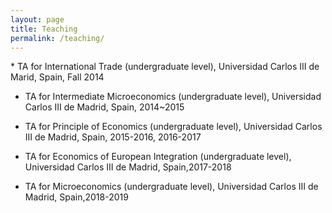 ```yaml
---
layout: page
title: Teaching
permalink: /teaching/
---
```

<html>
<head>
<!-- Global site tag (gtag.js) - Google Analytics -->
<script async src="https://www.googletagmanager.com/gtag/js?id=UA-123587654-1"></script>
<script>
  window.dataLayer = window.dataLayer || [];
  function gtag(){dataLayer.push(arguments);}
  gtag('js', new Date());

  gtag('config', 'UA-123587654-1');
</script>
</head>
</html>
* TA for International Trade (undergraduate level), Universidad Carlos III de Marid, Spain, Fall 2014

* TA for Intermediate Microeconomics (undergraduate level), Universidad Carlos III de Madrid, Spain, 2014~2015

* TA for Principle of Economics (undergraduate level), Universidad Carlos III de Madrid, Spain, 2015-2016, 2016-2017

* TA for Economics of European Integration (undergraduate level), Universidad Carlos III de Madrid, Spain,2017-2018

* TA for Microeconomics (undergraduate level), Universidad Carlos III de Madrid, Spain,2018-2019

